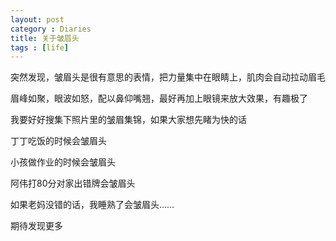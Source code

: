 ```yaml
---
layout: post
category : Diaries
title: 关于皱眉头
tags : [life]
---
```



突然发现，皱眉头是很有意思的表情，把力量集中在眼睛上，肌肉会自动拉动眉毛

 

眉峰如聚，眼波如怒，配以鼻仰嘴翘，最好再加上眼镜来放大效果，有趣极了

 

 

我要好好搜集下照片里的皱眉集锦，如果大家想先睹为快的话

 

 

 

丁丁吃饭的时候会皱眉头

 

小孩做作业的时候会皱眉头

 

阿伟打80分对家出错牌会皱眉头

 

如果老妈没错的话，我睡熟了会皱眉头……

 

期待发现更多